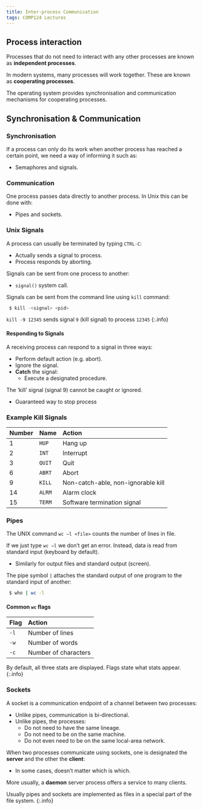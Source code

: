 ```yaml
---
title: Inter-process Communication
tags: COMP124 Lectures
---
```


## Process interaction
Processes that do not need to interact with any other processes are known as **independent processes**.

In modern systems, many processes will work together. These are known as **cooperating processes**.

The operating system provides synchronisation and communication mechanisms for cooperating processes.

## Synchronisation & Communication
### Synchronisation
If a process can only do its work when another process has reached a certain point, we need a way of informing it such as:

* Semaphores and signals.
### Communication
One process passes data directly to another process. In Unix this can be done with:

* Pipes and sockets.

### Unix Signals
A process can usually be terminated by typing `CTRL-C`:

* Actually sends a signal to process.
* Process responds by aborting.

Signals can be sent from one process to another:

* `signal()` system call.

Signals can be sent from the command line using `kill` command:

```bash
 $ kill -<signal> <pid>
```

`kill -9 12345` sends signal `9` (kill signal) to process `12345`
{:.info}

#### Responding to Signals
A receiving process can respond to a signal in three ways:

* Perform default action (e.g. abort).
* Ignore the signal.
* **Catch** the signal:
	* Execute a designated procedure.
	
The ‘kill’ signal (signal 9) cannot be caught or ignored.

* Guaranteed way to stop process

### Example Kill Signals

| Number | Name | Action |
| :-- | :-- | :-- |
| 1 | `HUP` | Hang up |
| 2 | `INT` | Interrupt |
| 3 | `QUIT` | Quit |
| 6 | `ABRT` | Abort |
| 9 | `KILL` | Non-catch-able, non-ignorable kill |
| 14 | `ALRM` | Alarm clock |
| 15 | `TERM` | Software termination signal |

### Pipes
The UNIX command `wc –l <file>` counts the number of lines in file.

If we just type `wc –l` we don’t get an error. Instead, data is read from standard input (keyboard by default).

* Similarly for output files and standard output (screen).

The pipe symbol `|` attaches the standard output of one program to the standard input of another:

```bash
 $ who | wc -l
```

#### Common `wc` flags

| Flag | Action |
| :-- | :-- |
| `-l` | Number of lines |
| `-w` | Number of words |
| `-c` | Number of characters |

By default, all three stats are displayed. Flags state what stats appear.
{:.info}

### Sockets
A socket is a communication endpoint of a channel between two processes:

* Unlike pipes, communication is bi-directional.
* Unlike pipes, the processes:
	* Do not need to have the same lineage.
	* Do not need to be on the same machine.
	* Do not even need to be on the same local-area network.

When two processes communicate using sockets, one is designated the **server** and the other the **client**:

* In some cases, doesn’t matter which is which.

More usually, a **daemon** server process offers a service to many clients.

Usually pipes and sockets are implemented as files in a special part of the file system.
{:.info}
